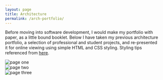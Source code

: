 ```yaml
---
layout: page
title: Architecture
permalink: /arch-portfolio/
---
```


Before moving into software development, I would make my portfolio with paper, as a little bound booklet. Below I have taken my previous architecture portfolio, a selection of professional and student projects, and re-presented it for online viewing using simple HTML and CSS styling. Styling tips referenced from [here](https://codepen.io/lynnandtonic/pen/PoZpjOr).

<div class="container">

  <div class="page">
    <img src="../public/pages/1.png" alt="page one" />
  </div>

  <div class="page">
    <img src="../public/pages/2.png" alt="page two" />
  </div>

  <div class="page">
    <img src="../public/pages/3.png" alt="page three" />
  </div>

</div>